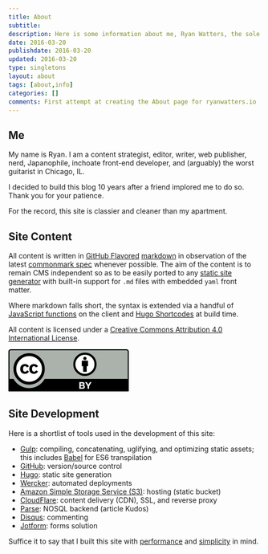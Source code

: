 ```yaml
---
title: About
subtitle:
description: Here is some information about me, Ryan Watters, the sole developer, publisher, writer, and editor for ryanwatters.io.
date: 2016-03-20
publishdate: 2016-03-20
updated: 2016-03-20
type: singletons
layout: about
tags: [about,info]
categories: []
comments: First attempt at creating the About page for ryanwatters.io
---
```


## Me

My name is Ryan. I am a content strategist, editor, writer, web publisher, nerd, Japanophile, inchoate front-end developer, and (arguably) the worst guitarist in Chicago, IL.

I decided to build this blog 10 years after a friend implored me to do so. Thank you for your patience.

For the record, this site is classier and cleaner than my apartment.

## Site Content

All content is written in [GitHub Flavored][] [markdown](https://daringfireball.net/projects/markdown/) in observation of the latest [commonmark spec][] whenever possible. The aim of the content is to remain CMS independent so as to be easily ported to any [static site generator][] with built-in support for `.md` files with embedded `yaml` front matter.

Where markdown falls short, the syntax is extended via a handful of [JavaScript functions][] on the client and [Hugo Shortcodes][] at build time.

All content is licensed under a [Creative Commons Attribution 4.0 International License](http://creativecommons.org/licenses/by/4.0/).

<a href="http://creativecommons.org/licenses/by/4.0/" target="_blank" class="creative-commons"><img src="/assets/images/icons/cc-by.svg" class="cc-license-icon" alt="Creative Commons Attribution 4.0 License icon"></a>

## Site Development

Here is a shortlist of tools used in the development of this site:

* [Gulp][]: compiling, concatenating, uglifying, and optimizing static assets; this includes [Babel][] for ES6 transpilation
* [GitHub][]: version/source control
* [Hugo][]: static site generation
* [Wercker][]: automated deployments
* [Amazon Simple Storage Service (S3)][]: hosting (static bucket)
* [CloudFlare][]: content delivery (CDN), SSL, and reverse proxy
* [Parse][]: NOSQL backend (article Kudos)
* [Disqus][]: commenting
* [Jotform][]: forms solution

Suffice it to say that I built this site with [performance][] and [simplicity][] in mind.

[Amazon Simple Storage Service (S3)]:https://aws.amazon.com/s3/
[Babel]:https://babeljs.io/
[CloudFlare]:https://www.cloudflare.com
[commonmark spec]:http://spec.commonmark.org/
[Disqus]:https://disqus.com/
[Jotform]:http://www.jotform.com/
[GitHub]:https://github.com/rdwatters/ryanwattersme
[GitHub Flavored]:https://help.github.com/articles/basic-writing-and-formatting-syntax/
[Gulp]:http://gulpjs.com/
[available on GitHub]:https://www.github.com/rdwatters/ryanwattersme
[Hugo]:http://gohugo.io/
[Hugo Shortcodes]:http://gohugo.io/extras/shortcodes/
[JavaScript Functions]:https://github.com/rdwatters/ryanwattersme/tree/master/assets/js/modules
[parse]:https://www.parse.com
[performance]:https://developers.google.com/speed/pagespeed/insights/?url=https%3A%2F%2Fryanwatters.io
[simplicity]:/colophon/
[static site generator]:https://www.staticgen.com/
[wercker]:http://wercker.com/



